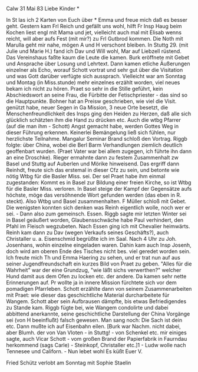  Calw 31 Mai 83
Liebe Kinder <M>*

In St las ich 2 Karten von Euch über <Magd>* Emma und freue mich daß es besser geht. Gestern kam Frl Reich und gefällt uns wohl, hilft Fr Insp Haug beim Kochen liest engl mit Mama und jet, vielleicht auch mal mit Elisab wenns reicht, will aber aufs Fest (mit mir?) zu Frl Gutbrod kommen. Die Noth mit Marulla geht mir nahe, mögen A und H verschont bleiben. 
In Stuttg 29. (mit Julie und Marie H.) fand ich Dav und Will wohl, Mar auf Liebzell rüstend. Das Vereinshaus faßte kaum die Leute die kamen. Burk eröffnete mit Gebet und Ansprache über Losung und Lehrtext. Dann kamen etliche Äußerungen einzelner als Echo, worauf Schott vortrat und sehr gut über die Visitation und was Gott darüber verfügte sich aussprach. Vielleicht war am Sonntag und Montag (in Miss.stunde) mehr einzelnes erzählt worden, viel neues bekam ich nicht zu hören. Praet so sehr in die Stille geführt, kein Abschiedswort an seine Frau, die Fürbitte der Fetischpriester - das sind so die Hauptpunkte. Bohner hat an Preisw geschrieben, wie viel die Visit. genützt habe, neuer Segen in Ga Mission, 3 neue Orte besetzt, die Menschenfreundlichkeit des Insps ging den Heiden zu Herzen, daß alle sich glücklich schätzten ihm die Hand zu drücken etc. Auch die wtbg Pfarrer (auf die man ihm - Schott) Angst gemacht habe, werden Gottes Weg in dieser Führung erkennen. Keinerlei Bemängelung ließ sich fühlen, nur herzlichste Teilnahme. Mangalur Seminar Brand schloß den Vortrag. Riggb folgte: über China, wobei die Berl Barm Verhandlungen ziemlich deutlich geoffenbart wurden. (Praet Vater war bei allem zugegen, ich führte ihn dann an eine Droschke). Rieger ermahnte dann zu festem Zusammenhalt zw Basel und Stuttg auf Auberlen und Mörike hinweisend. Das ergriff dann Reinhdt, freute sich das erstemal in dieser Cfz zu sein, und betonte wie nötig Wtbg für die Basler Miss. sei. Der sel Praet habe ihm einmal zugestanden: Kommt es in Basel zur Bildung einer freien Kirche, so ist Wtbg für die Basler Miss. verloren. In Basel steige der Kampf der Gegensätze aufs höchste, möge das versöhnende Wort gefunden werden (das eben in R. steckt). Also Wtbg und Basel zusammenhalten. F Müller schloß mit Gebet. Die wenigsten konnten sich denken was Reinh eigentlich wolle, noch wer er sei. - Dann also zum gemeinsch. Essen. Riggb sagte mir letzten Winter sei in Basel geäußert worden, Glaubensschwäche habe Paul verhindert, den Pfahl im Fleisch wegzubeten. Nach Essen ging ich mit Chevalier heimwärts. Reinh kam dann zu Dav (wegen Verkaufs seines Geschäfts?), auch Christaller u. a. Eisenschmid begrüßte ich im Saal. Nach 4 Uhr zu Joh. Josenhans, wohin einzelne eingeladen waren. Dahin kam auch Insp Josenh, doch wird am oberen Ende des Tisches nicht bes. viel geredet worden sein. Ich freute mich Th und Emma Haering zu sehen, und er trat nun auf aus seiner Jugendfreundschaft ein kurzes Bild von Praet zu geben. "Alles für die Wahrheit" war der eine Grundzug, "wie läßt sichs verwerthen?" welcher Hund damit aus dem Ofen zu locken etc. der andere. Da kamen sehr nette Erinnerungen auf. Pr wollte ja in innere Mission fürchtete sich vor dem pomadigen Pfarrleben. Schott erzählte dann von seinem Zusammenarbeiten mit Praet: wie dieser das geschichtliche Material durcharbeitete für Wangem. Schott aber sein Aufbrausen dämpfte, bis etwas Befriedigendes zu Stande kam. Riggb fügte bei, wie Wangem condolirte und dabei abbittend anerkannte, seine geschichtliche Darstellung der China Vorgänge sei (von H beeinflußt) falsch gewesen. Man sang noch: Die Sach ist dein etc. Dann mußte ich auf Eisenbahn eilen. [Burk war Nachm. nicht dabei, aber Blumh. der von Van Vloten - in Stuttg! - von Schenkel etc. mir einiges sagte, auch Vicar Schott - vom großen Brand der Papierfabrik in Faurndau herkommend (sags Carle) - Steinkopf, Christaller etc.]1 - Ludw wolle nach Tennesee und Californ. - Nun lebet wohl Es küßt
 Euer V.

Fried Schütz verlobt am Sonntag mit Sophie Staelin
